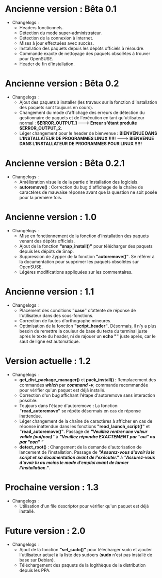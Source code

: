 # Ancienne version : Bêta 0.1

* Changelogs :
    - Headers fonctionnels.
    - Détection du mode super-administrateur.
    - Détection de la connexion à Internet.
    - Mises à jour effectuées avec succès.
    - Installation des paquets depuis les dépôts officiels à résoudre.
    - Commande exacte de nettoyage des paquets obsolètes à trouver pour OpenSUSE.
    - Header de fin d'installation.


# Ancienne version : Bêta 0.2

* Changelogs :
    - Ajout des paquets à installer (les travaux sur la fonction d'installation des paquets sont toujours en cours).
    - Changement du mode d'affichage des erreurs de détection du gestionnaire de paquets et de l'exécution en tant qu'utilisateur normal : **$ERROR_OUTPUT_1 ---> Erreur s'étant produite $ERROR_OUTPUT_2**.
    - Léger changement pour le header de bienvenue : **BIENVENUE DANS L'INSTALLATEUR DE PROGRAMMES LINUX !!!!!** ---> **BIENVENUE DANS L'INSTALLATEUR DE PROGRAMMES POUR LINUX !!!!!**


# Ancienne version : Bêta 0.2.1

* Changelogs :
    - Amélioration visuelle de la partie d'installation des logiciels.
    - **autoremove()** : Correction du bug d'affichage de la chaîne de caractères de mauvaise réponse avant que la question ne soit posée pour la première fois.


# Ancienne version : 1.0

* Changelogs :
    - Mise en fonctionnement de la fonction d'installation des paquets venant des dépôts officiels.
    - Ajout de la fonction **"snap_install()"** pour télécharger des paquets depuis les dépôts de Snap.
    - Suppression de Zypper de la fonction **"autoremove()"**. Se référer à la documentation pour supprimer les paquets obsolètes sur OpenSUSE.
    - Légères modifications appliquées sur les commentaires.


# Ancienne version : 1.1

* Changelogs :
    - Placement des conditions **"case"** d'attente de réponse de l'utilisateur dans des sous-fonctions.
    - Correction de fautes d'orthographe mineures.
    - Optimisation de la fonction **"script_header"**. Désormais, il n'y a plus besoin de remettre la couleur de base du texte du terminal juste après le texte du header, ni de rajouer un **echo ""** juste après, car le saut de ligne est automatique.


# Version actuelle : 1.2

* Changelogs :
    - **get_dist_package_manager()** et **pack_install()** : Remplacement des commandes *__which__* par *__command -v__*, commande recommandée pour vérifier qu'un paquet est déjà installé.
    - Correction d'un bug affichant l'étape d'autoremove sans interaction possible.
    - Toujours dans l'étape d'autoremove : La fonction **"read_autoremove"** se répète désormais en cas de réponse inattendue.
    - Léger changement de la chaîne de caractères à afficher en cas de réponse inattendue dans les fonctions **"read_launch_script()"** et **"read_autoremove()"**. Passage de *__"Veuillez rentrer une valeur valide (oui/non)"__* à *__"Veuillez répondre EXACTEMENT par "oui" ou par "non" "__*
    - **detect_root()** : Changement de la demande d'autorisation de lancement de l'installation. Passage de *__"Assurez-vous d'avoir lu le script et sa documentation avant de l'exécuter."__* à *__"Assurez-vous d'avoir lu au moins le mode d'emploi avant de lancer l'installation."__*.


# Prochaine version : 1.3

* Changelogs :
    - Utilisation d'un file descriptor pour vérifier qu'un paquet est déjà installé.

# Future version : 2.0

* Changelogs :
    - Ajout de la fonction **"set_sudo()"** pour télécharger sudo et ajouter l'utilisateur actuel à la liste des sudoers (**sudo** n'est pas installé de base sur Debian).
    - Téléchargement des paquets de la logithèque de la distribution depuis les PPA.
